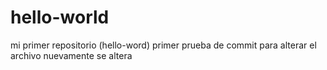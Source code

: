 # hello-world
mi primer repositorio (hello-word)
primer prueba de commit para alterar el archivo
nuevamente se altera
